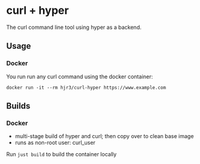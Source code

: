 # curl + hyper

The curl command line tool using hyper as a backend.

## Usage

### Docker

You run run any curl command using the docker container:

`docker run -it --rm hjr3/curl-hyper https://www.example.com`

## Builds

### Docker

- multi-stage build of hyper and curl; then copy over to clean base image
- runs as non-root user: curl_user

Run `just build` to build the container locally
